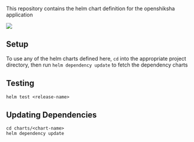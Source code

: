 This repository contains the helm chart definition for the openshiksha application

![](https://github.com/openshiksha/openshiksha-helm/workflows/CI/CD%20Pipeline/badge.svg)

## Setup

To use any of the helm charts defined here, `cd` into the appropriate project directory, then run `helm dependency update` to fetch the dependency charts

## Testing

```
helm test <release-name>
```

## Updating Dependencies

```
cd charts/<chart-name>
helm dependency update
```